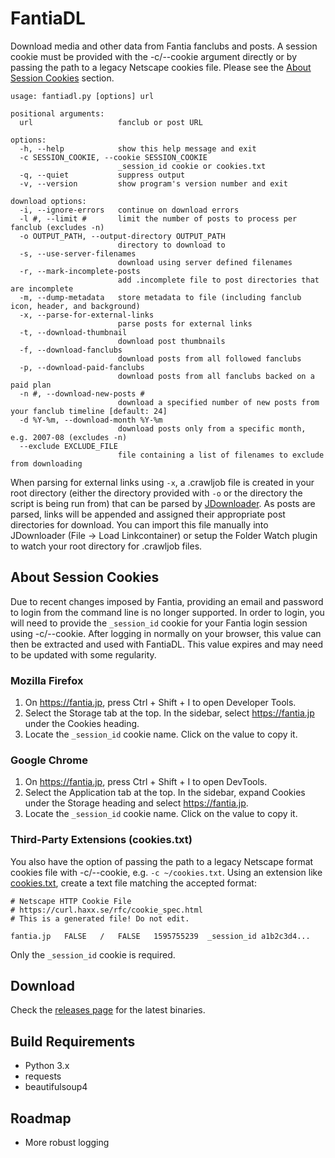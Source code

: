 # FantiaDL
Download media and other data from Fantia fanclubs and posts. A session cookie must be provided with the -c/--cookie argument directly or by passing the path to a legacy Netscape cookies file. Please see the [About Session Cookies](#about-session-cookies) section.

```
usage: fantiadl.py [options] url

positional arguments:
  url                   fanclub or post URL

options:
  -h, --help            show this help message and exit
  -c SESSION_COOKIE, --cookie SESSION_COOKIE
                        _session_id cookie or cookies.txt
  -q, --quiet           suppress output
  -v, --version         show program's version number and exit

download options:
  -i, --ignore-errors   continue on download errors
  -l #, --limit #       limit the number of posts to process per fanclub (excludes -n)
  -o OUTPUT_PATH, --output-directory OUTPUT_PATH
                        directory to download to
  -s, --use-server-filenames
                        download using server defined filenames
  -r, --mark-incomplete-posts
                        add .incomplete file to post directories that are incomplete
  -m, --dump-metadata   store metadata to file (including fanclub icon, header, and background)
  -x, --parse-for-external-links
                        parse posts for external links
  -t, --download-thumbnail
                        download post thumbnails
  -f, --download-fanclubs
                        download posts from all followed fanclubs
  -p, --download-paid-fanclubs
                        download posts from all fanclubs backed on a paid plan
  -n #, --download-new-posts #
                        download a specified number of new posts from your fanclub timeline [default: 24]
  -d %Y-%m, --download-month %Y-%m
                        download posts only from a specific month, e.g. 2007-08 (excludes -n)
  --exclude EXCLUDE_FILE
                        file containing a list of filenames to exclude from downloading
```

When parsing for external links using `-x`, a .crawljob file is created in your root directory (either the directory provided with `-o` or the directory the script is being run from) that can be parsed by [JDownloader](http://jdownloader.org/). As posts are parsed, links will be appended and assigned their appropriate post directories for download. You can import this file manually into JDownloader (File -> Load Linkcontainer) or setup the Folder Watch plugin to watch your root directory for .crawljob files.

## About Session Cookies
Due to recent changes imposed by Fantia, providing an email and password to login from the command line is no longer supported. In order to login, you will need to provide the `_session_id` cookie for your Fantia login session using -c/--cookie. After logging in normally on your browser, this value can then be extracted and used with FantiaDL. This value expires and may need to be updated with some regularity.

### Mozilla Firefox
1. On https://fantia.jp, press Ctrl + Shift + I to open Developer Tools.
2. Select the Storage tab at the top. In the sidebar, select https://fantia.jp under the Cookies heading.
3. Locate the `_session_id` cookie name. Click on the value to copy it.

### Google Chrome
1. On https://fantia.jp, press Ctrl + Shift + I to open DevTools.
2. Select the Application tab at the top. In the sidebar, expand Cookies under the Storage heading and select https://fantia.jp.
3. Locate the `_session_id` cookie name. Click on the value to copy it.

### Third-Party Extensions (cookies.txt)
You also have the option of passing the path to a legacy Netscape format cookies file with -c/--cookie, e.g. `-c ~/cookies.txt`. Using an extension like [cookies.txt](https://chrome.google.com/webstore/detail/cookiestxt/njabckikapfpffapmjgojcnbfjonfjfg), create a text file matching the accepted format:

```
# Netscape HTTP Cookie File
# https://curl.haxx.se/rfc/cookie_spec.html
# This is a generated file! Do not edit.

fantia.jp	FALSE	/	FALSE	1595755239	_session_id	a1b2c3d4...
```

Only the `_session_id` cookie is required.

## Download
Check the [releases page](https://github.com/bitbybyte/fantiadl/releases/latest) for the latest binaries.

## Build Requirements
 - Python 3.x
 - requests
 - beautifulsoup4

## Roadmap
 - More robust logging
